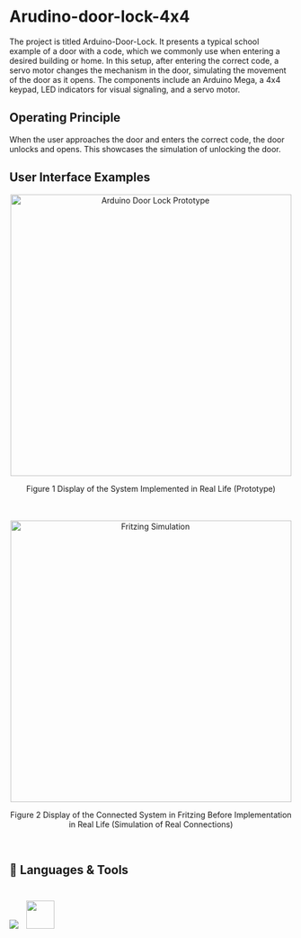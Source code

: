 # Arudino-door-lock-4x4

The project is titled Arduino-Door-Lock. It presents a typical school example of a door with a code, which we commonly use when entering a desired building or home. In this setup, after entering the correct code, a servo motor changes the mechanism in the door, simulating the movement of the door as it opens. The components include an Arduino Mega, a 4x4 keypad, LED indicators for visual signaling, and a servo motor.

## Operating Principle
When the user approaches the door and enters the correct code, the door unlocks and opens. This showcases the simulation of unlocking the door.

## User Interface Examples

<div style="text-align: center;"> 
<img src="https://github.com/user-attachments/assets/859e570c-f832-4c88-81dc-fbc6dc1f929e" alt="Arduino Door Lock Prototype" width="500" height="500" />

<br>

<p> Figure 1 Display of the System Implemented in Real Life (Prototype)</p>
  
</div>
<br><br>

<div style="text-align: center;"> 

<img src="https://github.com/user-attachments/assets/a2770356-c321-405f-bb8c-3260eb90e72b" alt="Fritzing Simulation" width="500" height="500" />

<br>
<p> Figure 2 Display of the Connected System in Fritzing Before Implementation in Real Life (Simulation of Real Connections)</p>

</div>

<br>

## 🧰 Languages & Tools <br><br>

<div style="display: inline;">
    <img src="https://skillicons.dev/icons?i=arduino,cpp"style="margin-right: 10px;" />
    <img src="https://github.com/user-attachments/assets/c53560da-cbab-4f95-89c7-f80b95beca2c" width="50" height="50" />
</div>


